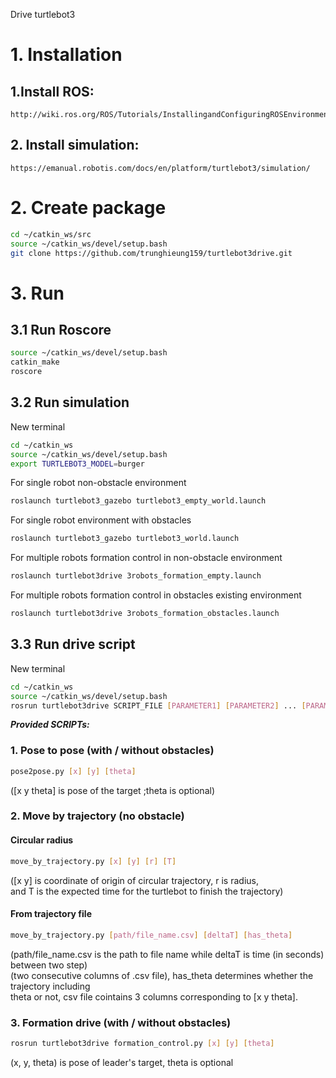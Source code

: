 Drive turtlebot3
# 1. Installation 
  ## 1.Install ROS: 
    http://wiki.ros.org/ROS/Tutorials/InstallingandConfiguringROSEnvironment 
  ## 2. Install simulation: 
    https://emanual.robotis.com/docs/en/platform/turtlebot3/simulation/
# 2. Create package
```bash
cd ~/catkin_ws/src
source ~/catkin_ws/devel/setup.bash
git clone https://github.com/trunghieung159/turtlebot3drive.git
```
# 3. Run 
## 3.1 Run Roscore
```bash
source ~/catkin_ws/devel/setup.bash
catkin_make
roscore
```

## 3.2 Run simulation 
New terminal
```bash
cd ~/catkin_ws
source ~/catkin_ws/devel/setup.bash
export TURTLEBOT3_MODEL=burger
```
For single robot non-obstacle environment
```bash
roslaunch turtlebot3_gazebo turtlebot3_empty_world.launch
```
For single robot environment with obstacles
```bash
roslaunch turtlebot3_gazebo turtlebot3_world.launch
```
For multiple robots formation control in non-obstacle environment
```bash
roslaunch turtlebot3drive 3robots_formation_empty.launch
```
For multiple robots formation control in obstacles existing environment
```bash
roslaunch turtlebot3drive 3robots_formation_obstacles.launch
```
## 3.3 Run drive script 
New terminal  
```bash
cd ~/catkin_ws
source ~/catkin_ws/devel/setup.bash
rosrun turtlebot3drive SCRIPT_FILE [PARAMETER1] [PARAMETER2] ... [PARAMETER_N]
```
***Provided SCRIPTs:***
### 1. Pose to pose (with / without obstacles)
```bash
pose2pose.py [x] [y] [theta]
```  
([x y theta] is pose of the target ;theta is optional)
### 2. Move by trajectory (no obstacle)
#### Circular radius
```bash  
move_by_trajectory.py [x] [y] [r] [T]
```  
([x y] is coordinate of origin of circular trajectory, r is radius,  
and T is the expected time for the turtlebot to finish the trajectory)
#### From trajectory file
 ```bash
move_by_trajectory.py [path/file_name.csv] [deltaT] [has_theta]
```
(path/file_name.csv is the path to file name while deltaT is time (in seconds) between two step)  
(two consecutive columns of .csv file), has_theta determines whether the trajectory including  
theta or not, csv file cointains 3 columns corresponding to [x y theta].  
### 3. Formation drive (with / without obstacles)
```bash
rosrun turtlebot3drive formation_control.py [x] [y] [theta] 
```
(x, y, theta) is pose of leader's target,
theta is optional

  
   


